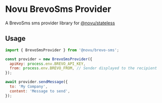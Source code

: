 # Novu BrevoSms Provider

A BrevoSms sms provider library for [@novu/stateless](https://github.com/novuhq/novu)

## Usage

```javascript
import { BrevoSmsProvider } from '@novu/brevo-sms';

const provider = new BrevoSmsProvider({
  apiKey: process.env.BREVO_API_KEY,
  from: process.env.BREVO_FROM, // Sender displayed to the recipient
});

await provider.sendMessage({
  to: 'My Company',
  content: 'Message to send',
});
```
